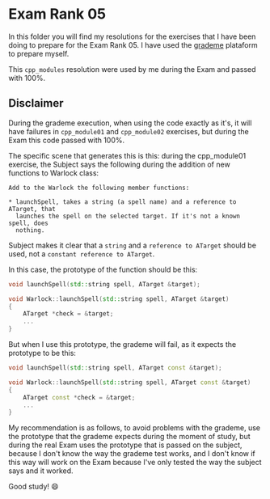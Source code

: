 # Exam Rank 05

In this folder you will find my resolutions for the exercises that I have been doing to prepare for the Exam Rank 05. I have used the [grademe](https://grademe.fr/) plataform to prepare myself.

This `cpp_modules` resolution were used by me during the Exam and passed with 100%.

## Disclaimer
During the grademe execution, when using the code exactly as it's, it will have failures in `cpp_module01` and `cpp_module02` exercises, but during the Exam this code passed with 100%.

The specific scene that generates this is this: during the cpp_module01 exercise, the Subject says the following during the addition of new functions to Warlock class:

```
Add to the Warlock the following member functions:

* launchSpell, takes a string (a spell name) and a reference to ATarget, that
  launches the spell on the selected target. If it's not a known spell, does
  nothing.

```
Subject makes it clear that a `string` and a `reference to ATarget` should be used, not a `constant reference to ATarget`.

In this case, the prototype of the function should be this:

```cpp
void launchSpell(std::string spell, ATarget &target);

void Warlock::launchSpell(std::string spell, ATarget &target)
{
	ATarget *check = &target;
	...
}
```

But when I use this prototype, the grademe will fail, as it expects the prototype to be this:

```cpp
void launchSpell(std::string spell, ATarget const &target);

void Warlock::launchSpell(std::string spell, ATarget const &target)
{
	ATarget const *check = &target;
	...
}
```
My recommendation is as follows, to avoid problems with the grademe, use the prototype that the grademe expects during the moment of study, but during the real Exam uses the prototype that is passed on the subject, because I don't know the way the grademe test works, and I don't know if this way will work on the Exam because I've only tested the way the subject says and it worked.

Good study! :smile: